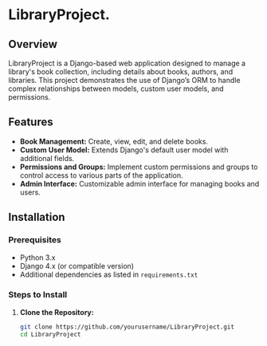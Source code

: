 # LibraryProject.

## Overview

LibraryProject is a Django-based web application designed to manage a library's book collection, including details about books, authors, and libraries. This project demonstrates the use of Django’s ORM to handle complex relationships between models, custom user models, and permissions.

## Features

- **Book Management:** Create, view, edit, and delete books.
- **Custom User Model:** Extends Django's default user model with additional fields.
- **Permissions and Groups:** Implement custom permissions and groups to control access to various parts of the application.
- **Admin Interface:** Customizable admin interface for managing books and users.

## Installation

### Prerequisites

- Python 3.x
- Django 4.x (or compatible version)
- Additional dependencies as listed in `requirements.txt`

### Steps to Install

1. **Clone the Repository:**

   ```bash
   git clone https://github.com/yourusername/LibraryProject.git
   cd LibraryProject
